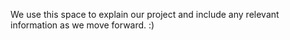 We use this space to explain our project and include any relevant information as we move forward. :) 
